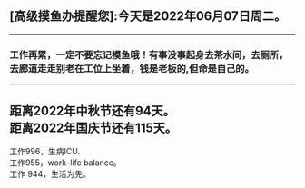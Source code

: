## [高级摸鱼办提醒您]:今天是2022年06月07日周二。
---
### 工作再累，一定不要忘记摸鱼哦！有事没事起身去茶水间，去厕所，去廊道走走别老在工位上坐着，钱是老板的,但命是自己的。
---
距离2022年中秋节还有94天。  
距离2022年国庆节还有115天。  
---
工作996，生病ICU.  
工作955，work–life balance。  
工作 944，生活为先。